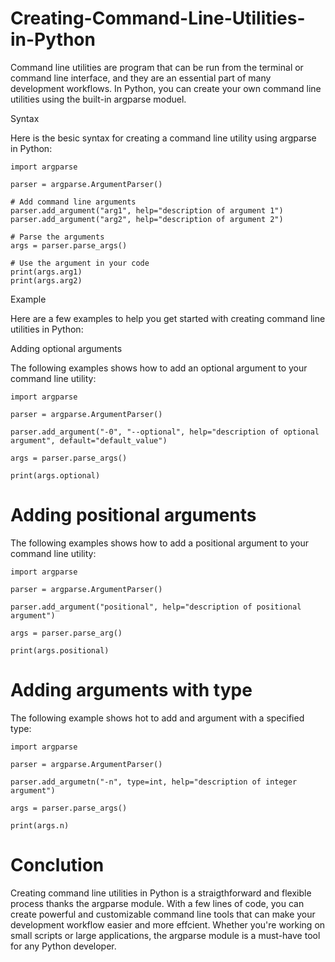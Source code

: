 # Creating-Command-Line-Utilities-in-Python
Command line utilities are program that can be run from the terminal or command line interface, and they are an essential part of many development workflows. In Python, you can create your own command line utilities using the built-in argparse moduel.

Syntax

Here is the besic syntax for creating a command line utility using argparse in Python:

    import argparse

    parser = argparse.ArgumentParser()

    # Add command line arguments
    parser.add_argument("arg1", help="description of argument 1")
    parser.add_argument("arg2", help="description of argument 2")

    # Parse the arguments
    args = parser.parse_args()

    # Use the argument in your code 
    print(args.arg1)
    print(args.arg2)

Example

Here are a few examples to help you get started with creating command line utilities in Python:

Adding optional arguments

The following examples shows how to add an optional argument to your command line utility:

    import argparse

    parser = argparse.ArgumentParser()

    parser.add_argument("-0", "--optional", help="description of optional argument", default="default_value")

    args = parser.parse_args()

    print(args.optional)

# Adding positional arguments
The following examples shows how to add a positional argument to your command line utility:

    import argparse

    parser = argparse.ArgumentParser()

    parser.add_argument("positional", help="description of positional argument")

    args = parser.parse_arg()

    print(args.positional)

# Adding arguments with type
The following example shows hot to add and argument with a specified type:

    import argparse

    parser = argparse.ArgumentParser()

    parser.add_argumetn("-n", type=int, help="description of integer argument")

    args = parser.parse_args()

    print(args.n)

# Conclution
Creating command line utilities in Python is a straigthforward and flexible process thanks the argparse module. With a few lines of code, you can create powerful and customizable command line tools that can make your development workflow easier and more effcient. Whether you're working on small scripts or large applications, the argparse module is a must-have tool for any Python developer.

